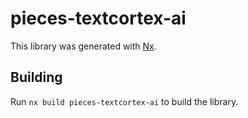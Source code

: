# pieces-textcortex-ai

This library was generated with [Nx](https://nx.dev).

## Building

Run `nx build pieces-textcortex-ai` to build the library.

